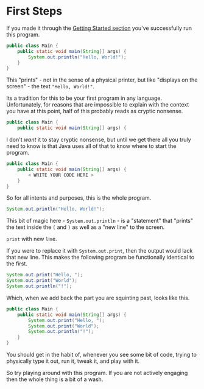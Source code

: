 # First Steps

If you made it through the [Getting Started section](./getting_started/hello_world.md) you've successfully run this program.

```java
public class Main {
    public static void main(String[] args) {
        System.out.println("Hello, World!");
    }
}
```

This "prints" - not in the sense of a physical printer, but like "displays on the screen" -
the text `"Hello, World!"`.

Its a tradition for this to be your first program in
any language. Unfortunately, for reasons that are impossible to explain with the context you have at this point,
half of this probably reads as cryptic nonsense.

```java
public class Main {
    public static void main(String[] args) {
```

I don't _want_ it to stay cryptic nonsense, but until we get there all you truly need to know
is that Java uses all of that to know where to start the program.

```java
public class Main {
    public static void main(String[] args) {
        < WRITE YOUR CODE HERE >
    }
}
```

So for all intents and purposes, this is the whole program.

```java
System.out.println("Hello, World!");
```

This bit of magic here - `System.out.println` - is a "statement" that "prints" the text inside the `(` and `)` as well as a "new line" to the screen.

`print` with new `l`i`n`e.

If you were to replace it with `System.out.print`, then the output would lack that new line. This makes the following program be functionally identical to the first.

```java
System.out.print("Hello, ");
System.out.print("World");
System.out.println("!");
```

Which, when we add back the part you are squinting past, looks like this.

```java
public class Main {
    public static void main(String[] args) {
        System.out.print("Hello, ");
        System.out.print("World");
        System.out.println("!");
    }
}
```

You should get in the habit of, whenever you see some bit of code, trying to physically type it out, run it,
tweak it, and play with it.

So try playing around with this program. If you are not actively engaging then the whole thing is a bit of a wash.
